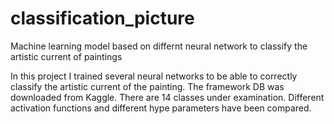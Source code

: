 # classification_picture
Machine learning model based on differnt neural network to classify the artistic current of paintings

In this project I trained several neural networks to be able to correctly classify the artistic current of the painting. The framework DB was downloaded from Kaggle. There are 14 classes under examination. Different activation functions and different hype parameters have been compared. 
